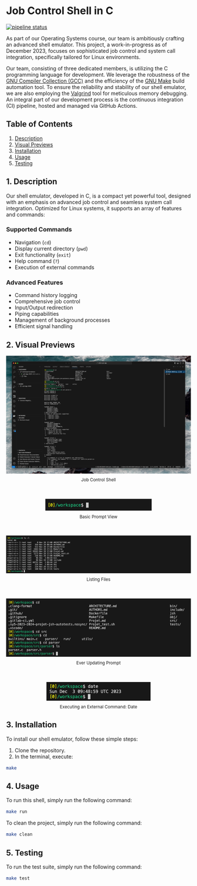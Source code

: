 # Job Control Shell in C
[![pipeline status](https://github.com/mathusanMe/C-JobControl-Shell/actions/workflows/c-cpp.yml/badge.svg)](https://github.com/mathusanMe/C-JobControl-Shell/actions/workflows/c-cpp.yml)

As part of our Operating Systems course, our team is ambitiously crafting an advanced shell emulator. This project, a work-in-progress as of December 2023, focuses on sophisticated job control and system call integration, specifically tailored for Linux environments.

Our team, consisting of three dedicated members, is utilizing the C programming language for development. We leverage the robustness of the [GNU Compiler Collection (GCC)](https://gcc.gnu.org/) and the efficiency of the [GNU Make](https://www.gnu.org/software/make/) build automation tool. To ensure the reliability and stability of our shell emulator, we are also employing the [Valgrind](https://valgrind.org/) tool for meticulous memory debugging. An integral part of our development process is the continuous integration (CI) pipeline, hosted and managed via GitHub Actions.

## Table of Contents
1. [Description](#description)
2. [Visual Previews](#visual-previews)
3. [Installation](#installation)
4. [Usage](#usage)
5. [Testing](#testing)

## 1. Description
Our shell emulator, developed in C, is a compact yet powerful tool, designed with an emphasis on advanced job control and seamless system call integration. Optimized for Linux systems, it supports an array of features and commands:

### Supported Commands
- Navigation (`cd`)
- Display current directory (`pwd`)
- Exit functionality (`exit`)
- Help command (`?`)
- Execution of external commands

### Advanced Features
- Command history logging
- Comprehensive job control
- Input/Output redirection
- Piping capabilities
- Management of background processes
- Efficient signal handling

## 2. Visual Previews

<p align="center">
  <img src="images/SCR-20231203-0.png" alt="Job Control Shell">
  <br>
  <sub>Job Control Shell</sub>
</p>

<br>

<p align="center">
  <img src="images/SCR-20231203-1.png" alt="Basic Prompt View">
  <br>
  <sub>Basic Prompt View</sub>
</p>

<br>

<p align="center">
  <img src="images/SCR-20231203-2.png" alt="Listing Files">
  <br>
  <sub>Listing Files</sub>
</p>

<br>

<p align="center">
  <img src="images/SCR-20231203-3.png" alt="Ever Updating Prompt">
  <br>
  <sub>Ever Updating Prompt</sub>
</p>

<br>

<p align="center">
  <img src="images/SCR-20231203-4.png" alt="Executing an External Command: Date">
  <br>
  <sub>Executing an External Command: Date</sub>
</p>

## 3. Installation
To install our shell emulator, follow these simple steps:
1. Clone the repository.
2. In the terminal, execute:
```bash
make
```

## 4. Usage
To run this shell, simply run the following command:
```bash
make run
```

To clean the project, simply run the following command:
```bash
make clean
```

## 5. Testing
To run the test suite, simply run the following command:
```bash
make test
```
